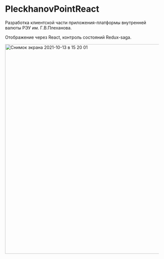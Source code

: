 # PleckhanovPointReact

Разработка клиентской части приложения-платформы внутренней валюты РЭУ им. Г.В.Плеханова. 

Отображение через React, контроль состояний Redux-saga.

<img width="685" alt="Снимок экрана 2021-10-13 в 15 20 01" src="https://user-images.githubusercontent.com/63826857/137131067-bcd89663-73b8-4277-9b7d-a8ac2321e827.png">
